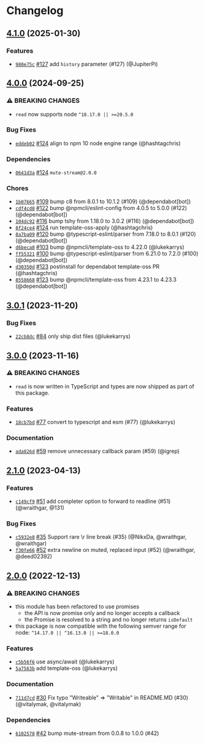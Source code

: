 # Changelog

## [4.1.0](https://github.com/npm/read/compare/v4.0.0...v4.1.0) (2025-01-30)
### Features
* [`980e75c`](https://github.com/npm/read/commit/980e75cad4aea099ff37ff445ddb1ae935bc43c8) [#127](https://github.com/npm/read/pull/127) add `history` parameter (#127) (@JupiterPi)

## [4.0.0](https://github.com/npm/read/compare/v3.0.1...v4.0.0) (2024-09-25)
### ⚠️ BREAKING CHANGES
* `read` now supports node `^18.17.0 || >=20.5.0`
### Bug Fixes
* [`eddeb02`](https://github.com/npm/read/commit/eddeb02b2a807a2e8112126c5c3aacccf134d9fc) [#124](https://github.com/npm/read/pull/124) align to npm 10 node engine range (@hashtagchris)
### Dependencies
* [`0641d3a`](https://github.com/npm/read/commit/0641d3a4f022d0d779a8cbd8d18c4e27a4054afd) [#124](https://github.com/npm/read/pull/124) `mute-stream@2.0.0`
### Chores
* [`1b07665`](https://github.com/npm/read/commit/1b076658be7170593a8796e2f0db2184c3a72831) [#109](https://github.com/npm/read/pull/109) bump c8 from 8.0.1 to 10.1.2 (#109) (@dependabot[bot])
* [`cdf4cd8`](https://github.com/npm/read/commit/cdf4cd81806f06062d0c106dc336c4d32ca725c4) [#122](https://github.com/npm/read/pull/122) bump @npmcli/eslint-config from 4.0.5 to 5.0.0 (#122) (@dependabot[bot])
* [`104dc92`](https://github.com/npm/read/commit/104dc924fa08142f5de1fdfd84fa8f33a0cd7556) [#116](https://github.com/npm/read/pull/116) bump tshy from 1.18.0 to 3.0.2 (#116) (@dependabot[bot])
* [`8f24ce4`](https://github.com/npm/read/commit/8f24ce489125cf44bba5022bc0474a7c097bdb07) [#124](https://github.com/npm/read/pull/124) run template-oss-apply (@hashtagchris)
* [`8a7ba09`](https://github.com/npm/read/commit/8a7ba0924f1850cb686de768ab83d7e65e1004e7) [#120](https://github.com/npm/read/pull/120) bump @typescript-eslint/parser from 7.18.0 to 8.0.1 (#120) (@dependabot[bot])
* [`d6beca8`](https://github.com/npm/read/commit/d6beca844bcc8c662ab2856c99a6312fd727e9e7) [#103](https://github.com/npm/read/pull/103) bump @npmcli/template-oss to 4.22.0 (@lukekarrys)
* [`ff55321`](https://github.com/npm/read/commit/ff55321ffe74704ac8be59e1519773f79ce039cf) [#100](https://github.com/npm/read/pull/100) bump @typescript-eslint/parser from 6.21.0 to 7.2.0 (#100) (@dependabot[bot])
* [`d30350d`](https://github.com/npm/read/commit/d30350d8d7eafe7ac1b476d1232e68bb22209308) [#123](https://github.com/npm/read/pull/123) postinstall for dependabot template-oss PR (@hashtagchris)
* [`8558668`](https://github.com/npm/read/commit/8558668dc1c9f02bd63360910389e04319980c1d) [#123](https://github.com/npm/read/pull/123) bump @npmcli/template-oss from 4.23.1 to 4.23.3 (@dependabot[bot])

## [3.0.1](https://github.com/npm/read/compare/v3.0.0...v3.0.1) (2023-11-20)

### Bug Fixes

* [`22cb8dc`](https://github.com/npm/read/commit/22cb8dc5c7b567cd2d890ca2d71fed1faaf52d29) [#84](https://github.com/npm/read/pull/84) only ship dist files (@lukekarrys)

## [3.0.0](https://github.com/npm/read/compare/v2.1.0...v3.0.0) (2023-11-16)

### ⚠️ BREAKING CHANGES

* `read` is now written in TypeScript and types are now shipped as part of this package.

### Features

* [`18cb7bd`](https://github.com/npm/read/commit/18cb7bd9f364a5cafabd9cb52942f048da7178af) [#77](https://github.com/npm/read/pull/77) convert to typescript and esm (#77) (@lukekarrys)

### Documentation

* [`ada826d`](https://github.com/npm/read/commit/ada826d2ded4e35a1e60d9f50dc31fda083d2a5d) [#59](https://github.com/npm/read/pull/59) remove unnecessary callback param (#59) (@igrep)

## [2.1.0](https://github.com/npm/read/compare/v2.0.0...v2.1.0) (2023-04-13)

### Features

* [`c149cf9`](https://github.com/npm/read/commit/c149cf998223e2ae45c013768038717bc4a1c543) [#51](https://github.com/npm/read/pull/51) add completer option to forward to readline (#51) (@wraithgar, @131)

### Bug Fixes

* [`c5932e8`](https://github.com/npm/read/commit/c5932e8d223990dd65a46226f560768c430d1888) [#35](https://github.com/npm/read/pull/35) Support rare \r line break (#35) (@NikxDa, @wraithgar, @wraithgar)
* [`f30fe66`](https://github.com/npm/read/commit/f30fe6640287cbd5a341b7a9f65a60e40558e389) [#52](https://github.com/npm/read/pull/52) extra newline on muted, replaced input (#52) (@wraithgar, @deed02392)

## [2.0.0](https://github.com/npm/read/compare/v1.0.7...v2.0.0) (2022-12-13)

### ⚠️ BREAKING CHANGES

* this module has been refactored to use promises
    - the API is now promise only and no longer accepts a callback
    - the Promise is resolved to a string and no longer returns `isDefault`
* this package is now compatible with the following semver range for node: `^14.17.0 || ^16.13.0 || >=18.0.0`

### Features

* [`c5b56f6`](https://github.com/npm/read/commit/c5b56f6242493173ded23a97f4fd2ffb4017310f) use async/await (@lukekarrys)
* [`5a7563b`](https://github.com/npm/read/commit/5a7563bf20ae1392ee0d0b29a4d0ac5c23df9a33) add template-oss (@lukekarrys)

### Documentation

* [`711d7cd`](https://github.com/npm/read/commit/711d7cd6a3d58472b88c7db1ab2129f37304d72c) [#30](https://github.com/npm/read/pull/30) Fix typo "Writeable" => "Writable" in README.MD (#30) (@vitalymak, @vitalymak)

### Dependencies

* [`6102578`](https://github.com/npm/read/commit/6102578bd1c9d192a1d6601564faa066af13b35d) [#42](https://github.com/npm/read/pull/42) bump mute-stream from 0.0.8 to 1.0.0 (#42)
